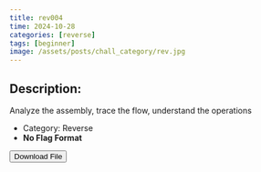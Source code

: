 ```yaml
---
title: rev004
time: 2024-10-28
categories: [reverse]
tags: [beginner]
image: /assets/posts/chall_category/rev.jpg
---
```


## Description:

Analyze the assembly, trace the flow, understand the operations


- Category: Reverse
- **No Flag Format**

<button onclick="downloadFile()">Download File</button>

<script>
function downloadFile() {
    const link = document.createElement('a');
    link.href = 'https://github.com/0x251e-challenges/challenges/raw/main/union-depository/reverse/004/004';
    link.download = '004';
    link.click();
}
</script>

